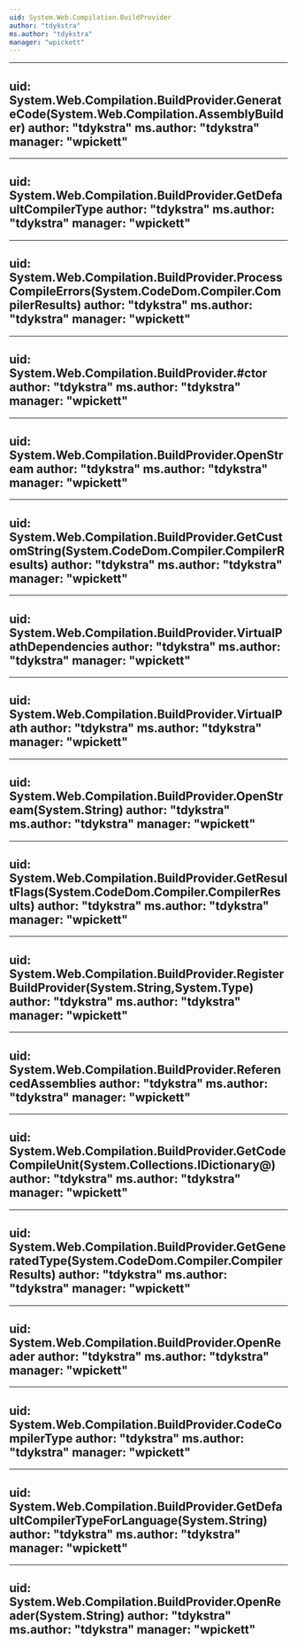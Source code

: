 ```yaml
---
uid: System.Web.Compilation.BuildProvider
author: "tdykstra"
ms.author: "tdykstra"
manager: "wpickett"
---
```


---
uid: System.Web.Compilation.BuildProvider.GenerateCode(System.Web.Compilation.AssemblyBuilder)
author: "tdykstra"
ms.author: "tdykstra"
manager: "wpickett"
---

---
uid: System.Web.Compilation.BuildProvider.GetDefaultCompilerType
author: "tdykstra"
ms.author: "tdykstra"
manager: "wpickett"
---

---
uid: System.Web.Compilation.BuildProvider.ProcessCompileErrors(System.CodeDom.Compiler.CompilerResults)
author: "tdykstra"
ms.author: "tdykstra"
manager: "wpickett"
---

---
uid: System.Web.Compilation.BuildProvider.#ctor
author: "tdykstra"
ms.author: "tdykstra"
manager: "wpickett"
---

---
uid: System.Web.Compilation.BuildProvider.OpenStream
author: "tdykstra"
ms.author: "tdykstra"
manager: "wpickett"
---

---
uid: System.Web.Compilation.BuildProvider.GetCustomString(System.CodeDom.Compiler.CompilerResults)
author: "tdykstra"
ms.author: "tdykstra"
manager: "wpickett"
---

---
uid: System.Web.Compilation.BuildProvider.VirtualPathDependencies
author: "tdykstra"
ms.author: "tdykstra"
manager: "wpickett"
---

---
uid: System.Web.Compilation.BuildProvider.VirtualPath
author: "tdykstra"
ms.author: "tdykstra"
manager: "wpickett"
---

---
uid: System.Web.Compilation.BuildProvider.OpenStream(System.String)
author: "tdykstra"
ms.author: "tdykstra"
manager: "wpickett"
---

---
uid: System.Web.Compilation.BuildProvider.GetResultFlags(System.CodeDom.Compiler.CompilerResults)
author: "tdykstra"
ms.author: "tdykstra"
manager: "wpickett"
---

---
uid: System.Web.Compilation.BuildProvider.RegisterBuildProvider(System.String,System.Type)
author: "tdykstra"
ms.author: "tdykstra"
manager: "wpickett"
---

---
uid: System.Web.Compilation.BuildProvider.ReferencedAssemblies
author: "tdykstra"
ms.author: "tdykstra"
manager: "wpickett"
---

---
uid: System.Web.Compilation.BuildProvider.GetCodeCompileUnit(System.Collections.IDictionary@)
author: "tdykstra"
ms.author: "tdykstra"
manager: "wpickett"
---

---
uid: System.Web.Compilation.BuildProvider.GetGeneratedType(System.CodeDom.Compiler.CompilerResults)
author: "tdykstra"
ms.author: "tdykstra"
manager: "wpickett"
---

---
uid: System.Web.Compilation.BuildProvider.OpenReader
author: "tdykstra"
ms.author: "tdykstra"
manager: "wpickett"
---

---
uid: System.Web.Compilation.BuildProvider.CodeCompilerType
author: "tdykstra"
ms.author: "tdykstra"
manager: "wpickett"
---

---
uid: System.Web.Compilation.BuildProvider.GetDefaultCompilerTypeForLanguage(System.String)
author: "tdykstra"
ms.author: "tdykstra"
manager: "wpickett"
---

---
uid: System.Web.Compilation.BuildProvider.OpenReader(System.String)
author: "tdykstra"
ms.author: "tdykstra"
manager: "wpickett"
---
